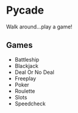 # Pycade

Walk around...play a game!

## Games

- Battleship
- Blackjack
- Deal Or No Deal
- Freeplay
- Poker
- Roulette
- Slots
- Speedcheck
